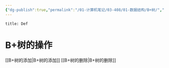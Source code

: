 ```yaml
---
{"dg-publish":true,"permalink":"/01-计算机笔记/03-408/01-数据结构/B+树/","tags":["personal/blog","algorithm/data-structures/有序表/平衡树"]}
---
```


```ad-summary
title: Def

```
# B+树的操作
[[B+树的添加\|B+树的添加]]
[[B+树的删除\|B+树的删除]]
